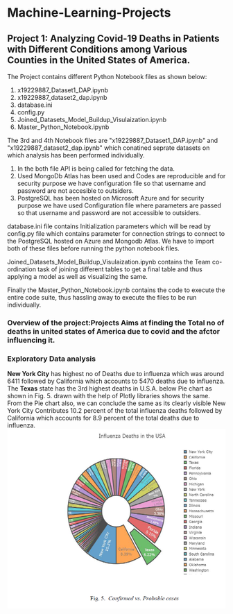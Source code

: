 # Machine-Learning-Projects

## Project 1: Analyzing Covid-19 Deaths in Patients with Different Conditions among Various Counties in the United States of America.

The Project contains different Python Notebook files as shown below:
1. x19229887_Dataset1_DAP.ipynb
2. x19229887_dataset2_dap.ipynb
3. database.ini
4. config.py
5. Joined_Datasets_Model_Buildup_Visulaization.ipynb
6. Master_Python_Notebook.ipynb

The 3rd and 4th Notebook files are "x19229887_Dataset1_DAP.ipynb" and "x19229887_dataset2_dap.ipynb" which conatined seprate datasets on which analysis has been performed individually.
1. In the both file API is being called for fetching the data.
2. Used MongoDb Atlas has been used and Codes are reproducible and for security purpose we have configuration file so that username and password are not accesible to outsiders.
3. PostgreSQL has been hosted on Microsoft Azure and for security purpose we have used Configuration file where parameters are passed so that username and password are not accessible to outsiders.

database.ini file contains Initialization parameters which will be read by config.py file which contains parameter for connection strings to connect to the PostgreSQL hosted on Azure and Mongodb Atlas. We have to import both of these files before running the python notebook files.

Joined_Datasets_Model_Buildup_Visulaization.ipynb contains the Team co-ordination task of joining different tables to get a final table and thus applying a model as well as visualizing the same.

Finally the Master_Python_Notebook.ipynb contains the code to execute the entire code suite, thus hassling away to execute the files to be run individually.

### Overview of the project:Projects Aims at finding the Total no of deaths in  united states of America due to covid and the afctor influencing it.
### Exploratory Data analysis

**New York City** has highest no of Deaths due to influenza which was around 6411 followed by California which accounts to 5470 deaths due to influenza. The **Texas** state has the 3rd highest deaths in U.S.A. below Pie chart as shown in Fig. 5. drawn with the help of Plotly libraries shows the same. From the Pie chart also, we can conclude the same as its clearly visible New York City Contributes 10.2 percent of the total influenza
deaths followed by California which accounts for 8.9 percent of the total deaths due to influenza.
![](https://github.com/manish246/Machine-Learning-Projects/blob/main/Images%20for%20Data%20analysis%20Performed%20on%20Covid-19%20Datasets/Influenza%20deaths.PNG)
